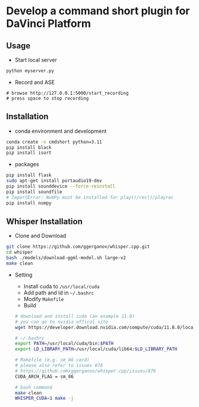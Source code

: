 # Develop a command short plugin for DaVinci Platform 

## Usage

* Start local server

```bash
python myserver.py
```

* Record and ASE

```
# browse http://127.0.0.1:5000/start_recording
# press space to stop recording
```


## Installation

* conda environment and development

```bash
conda create -n cmdshort python=3.11
pip install black
pip install isort
```

* packages

```bash
pip install flask
sudo apt-get install portaudio19-dev
pip install sounddevice --force-reinstall
pip install soundfile
# ImportError: NumPy must be installed for play()/rec()/playrec
pip install numpy
```

## Whisper Installation

* Clone and Download

```bash
git clone https://github.com/ggerganov/whisper.cpp.git
cd whisper
bash ./models/download-ggml-model.sh large-v2
make clean
```

* Setting
  * Install cuda to `/usr/local/cuda`
  * Add path and ld in `~/.bashrc`
  * Modify `Makefile`
  * Build

  ```bash
  # download and install cuda (an example 11.8)
  # you can go to nvidia offical site
  wget https://developer.download.nvidia.com/compute/cuda/11.8.0/local_installers/cuda_11.8.0_520.61.05_linux.runsudo sh cuda_11.8.0_520.61.05_linux.run

  # ~/.bashrc
  export PATH=/usr/local/cuda/bin:$PATH
  export LD_LIBRARY_PATH=/usr/local/cuda/lib64:$LD_LIBRARY_PATH

  # Makefile (e.g. sm_86 card)
  # please also refer to issues 876
  # https://github.com/ggerganov/whisper.cpp/issues/876
  CUDA_ARCH_FLAG = sm_86

  # bash command
  make clean
  WHISPER_CUDA=1 make -j
  ```
